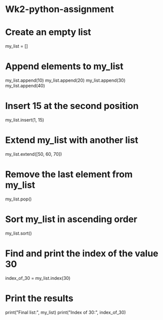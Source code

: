 # Wk2-python-assignment


# Create an empty list
my_list = []

# Append elements to my_list
my_list.append(10)
my_list.append(20)
my_list.append(30)
my_list.append(40)

# Insert 15 at the second position
my_list.insert(1, 15)

# Extend my_list with another list
my_list.extend([50, 60, 70])

# Remove the last element from my_list
my_list.pop()

# Sort my_list in ascending order
my_list.sort()

# Find and print the index of the value 30
index_of_30 = my_list.index(30)

# Print the results
print("Final list:", my_list)
print("Index of 30:", index_of_30)

